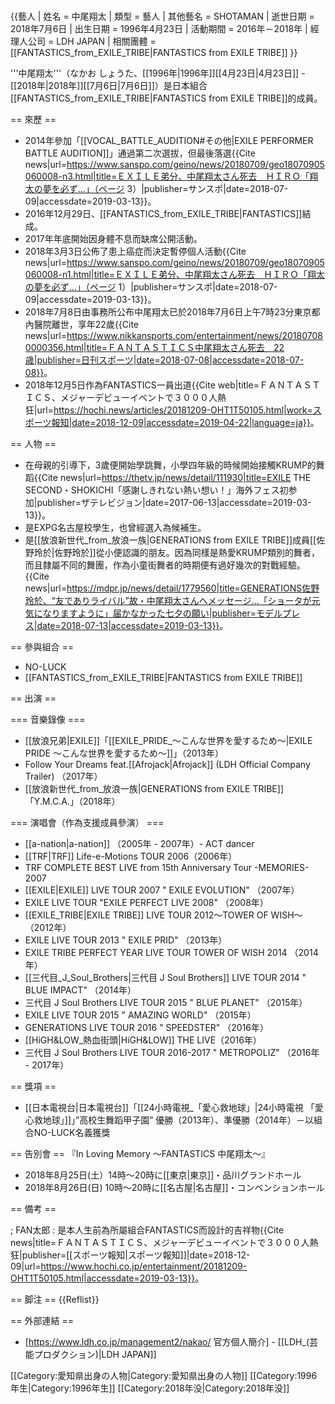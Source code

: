 <br />{{藝人
| 姓名 = 中尾翔太
| 類型 = 藝人
| 其他藝名 = SHOTAMAN
| 逝世日期 = 2018年7月6日
| 出生日期 = 1996年4月23日
| 活動期間 = 2016年－2018年
| 經理人公司 = LDH JAPAN
| 相關團體 = [[FANTASTICS_from_EXILE_TRIBE|FANTASTICS from EXILE TRIBE]]
}}


'''中尾翔太'''（なかお しょうた、[[1996年|1996年]][[4月23日|4月23日]] - [[2018年|2018年]][[7月6日|7月6日]]）是日本組合[[FANTASTICS_from_EXILE_TRIBE|FANTASTICS from EXILE TRIBE]]的成員。

== 來歷 ==

* 2014年參加「[[VOCAL_BATTLE_AUDITION#その他|EXILE PERFORMER BATTLE AUDITION]]」通過第二次選拔，但最後落選<ref>{{Cite news|url=https://www.sanspo.com/geino/news/20180709/geo18070905060008-n3.html|title=ＥＸＩＬＥ弟分、中尾翔太さん死去　ＨＩＲＯ「翔太の夢を必ず…」（ページ 3）|publisher=サンスポ|date=2018-07-09|accessdate=2019-03-13}}</ref>。
* 2016年12月29日、[[FANTASTICS_from_EXILE_TRIBE|FANTASTICS]]結成。
* 2017年年底開始因身體不息而缺席公開活動。
* 2018年3月3日公佈了患上癌症而決定暫停個人活動<ref>{{Cite news|url=https://www.sanspo.com/geino/news/20180709/geo18070905060008-n1.html|title=ＥＸＩＬＥ弟分、中尾翔太さん死去　ＨＩＲＯ「翔太の夢を必ず…」（ページ 1）|publisher=サンスポ|date=2018-07-09|accessdate=2019-03-13}}</ref>。
* 2018年7月8日由事務所公布中尾翔太已於2018年7月6日上午7時23分東京都內醫院離世，享年22歲<ref>{{Cite news|url=https://www.nikkansports.com/entertainment/news/201807080000356.html|title=ＦＡＮＴＡＳＴＩＣＳ中尾翔太さん死去　22歳|publisher=日刊スポーツ|date=2018-07-08|accessdate=2018-07-08}}</ref>。
* 2018年12月5日作為FANTASTICS一員出道<ref>{{Cite web|title=ＦＡＮＴＡＳＴＩＣＳ、メジャーデビューイベントで３０００人熱狂|url=https://hochi.news/articles/20181209-OHT1T50105.html|work=スポーツ報知|date=2018-12-09|accessdate=2019-04-22|language=ja}}</ref>。

== 人物 ==

* 在母親的引導下，3歲便開始學跳舞，小學四年級的時候開始接觸KRUMP的舞蹈<ref name="thetv">{{Cite news|url=https://thetv.jp/news/detail/111930|title=EXILE THE SECOND・SHOKICHI「感謝しきれない熱い想い！」海外フェス初参加|publisher=ザテレビジョン|date=2017-06-13|accessdate=2019-03-13}}</ref>。
* 是EXPG名古屋校學生，也曾經選入為候補生<ref name="thetv" />。
* 是[[放浪新世代_from_放浪一族|GENERATIONS from EXILE TRIBE]]成員[[佐野玲於|佐野玲於]]從小便認識的朋友。因為同樣是熱愛KRUMP類別的舞者，而且隸屬不同的舞團，作為小童街舞者的時期便有過好幾次的對戰經驗。<ref>{{Cite news|url=https://mdpr.jp/news/detail/1779560|title=GENERATIONS佐野玲於、“友でありライバル”故・中尾翔太さんへメッセージ…「ショータが元気になりますように」届かなかった七夕の願い|publisher=モデルプレス|date=2018-07-13|accessdate=2019-03-13}}</ref>。

== 參與組合 ==

* NO-LUCK
* [[FANTASTICS_from_EXILE_TRIBE|FANTASTICS from EXILE TRIBE]]

== 出演 ==

=== 音樂錄像 ===

* [[放浪兄弟|EXILE]]「[[EXILE_PRIDE_〜こんな世界を愛するため〜|EXILE PRIDE 〜こんな世界を愛するため〜]]」（2013年）
* Follow Your Dreams feat.[[Afrojack|Afrojack]] (LDH Official Company Trailer) （2017年）
* [[放浪新世代_from_放浪一族|GENERATIONS from EXILE TRIBE]]「Y.M.C.A.」（2018年）

=== 演唱會（作為支援成員參演） ===

* [[a-nation|a-nation]] （2005年 - 2007年）- ACT dancer
* [[TRF|TRF]] Life-e-Motions TOUR 2006（2006年）
* TRF COMPLETE BEST LIVE from 15th Anniversary Tour -MEMORIES-2007 
* [[EXILE|EXILE]] LIVE TOUR 2007 " EXILE EVOLUTION"  （2007年）  
* EXILE LIVE TOUR "EXILE PERFECT LIVE 2008" （2008年）
* [[EXILE_TRIBE|EXILE TRIBE]] LIVE TOUR 2012～TOWER OF WISH～ （2012年）
* EXILE LIVE TOUR 2013 " EXILE PRID"  （2013年）
* EXILE TRIBE PERFECT YEAR LIVE TOUR TOWER OF WISH 2014 （2014年）
* [[三代目_J_Soul_Brothers|三代目 J Soul Brothers]] LIVE TOUR 2014 " BLUE IMPACT" （2014年）
* 三代目 J Soul Brothers LIVE TOUR 2015 " BLUE PLANET"  （2015年）
* EXILE LIVE TOUR 2015 " AMAZING WORLD"  （2015年）
* GENERATIONS LIVE TOUR 2016 " SPEEDSTER"  （2016年）
* [[HiGH&LOW_熱血街頭|HiGH&LOW]] THE LIVE（2016年）
* 三代目 J Soul Brothers LIVE TOUR 2016-2017 " METROPOLIZ"  （2016年 - 2017年）

== 獎項 ==

* [[日本電視台|日本電視台]]「[[24小時電視_「愛心救地球」|24小時電視 「愛心救地球」]]」”高校生舞蹈甲子園”  優勝（2013年）、準優勝（2014年）－以組合NO-LUCK名義獲獎

== 告別會 ==
『In Loving Memory ～FANTASTICS 中尾翔太～』

* 2018年8月25日(土）14時～20時に[[東京|東京]]・品川グランドホール
* 2018年8月26日(日)  10時～20時に[[名古屋|名古屋]]・コンベンションホール

== 備考 ==

; FAN太郎
: 是本人生前為所屬組合FANTASTICS而設計的吉祥物<ref>{{Cite news|title=ＦＡＮＴＡＳＴＩＣＳ、メジャーデビューイベントで３０００人熱狂|publisher=[[スポーツ報知|スポーツ報知]]|date=2018-12-09|url=https://www.hochi.co.jp/entertainment/20181209-OHT1T50105.html|accessdate=2019-03-13}}</ref>。

== 脚注 ==
{{Reflist}}

== 外部連結 ==

* [https://www.ldh.co.jp/management2/nakao/ 官方個人簡介] - [[LDH_(芸能プロダクション)|LDH JAPAN]]


[[Category:愛知県出身の人物|Category:愛知県出身の人物]]
[[Category:1996年生|Category:1996年生]]
[[Category:2018年没|Category:2018年没]]